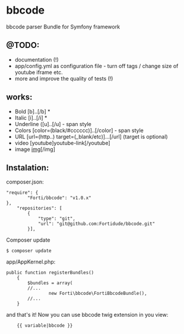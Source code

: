 # bbcode
bbcode parser Bundle for Symfony framework

## @TODO:
- documentation (!)
- app/config.yml as configuration file - turn off tags / change size of youtube iframe etc.
- more and improve the quality of tests (!)

## works:
- Bold [b]..[/b] *
- Italic [i]..[/i] *
- Underline ([u]..[/u] - span style
- Colors [color=(black/#cccccc)]..[/color] - span style
- URL [url=(http..) target=(_blank/etc)]...[/url] (target is optional)
- video [youtube]youtube-link[/youtube]
- image [img](http..)[/img]

## Instalation:


composer.json:
```
"require": {
        "Forti/bbcode": "v1.0.x"
},
    "repositories": [
        {
            "type": "git",
            "url": "git@github.com:Fortidude/bbcode.git"
        }],
```


Composer update
```
$ composer update
```


app/AppKernel.php:
```
public function registerBundles()
    {
        $bundles = array(
        //...
                new Forti\bbcode\FortiBbcodeBundle(),
        //...
    }
```


and that's it! Now you can use bbcode twig extension in you view:
```
    {{ variable|bbcode }}
```
